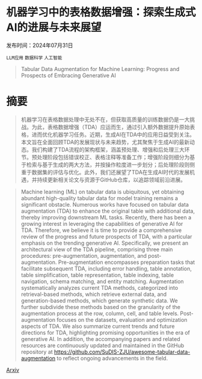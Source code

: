 # 机器学习中的表格数据增强：探索生成式AI的进展与未来展望

发布时间：2024年07月31日

`LLM应用` `数据科学` `人工智能`

> Tabular Data Augmentation for Machine Learning: Progress and Prospects of Embracing Generative AI

# 摘要

> 机器学习在表格数据处理中无处不在，但获取高质量的训练数据仍是一大挑战。为此，表格数据增强（TDA）应运而生，通过引入额外数据提升原始表格，进而优化机器学习任务。近期，生成AI在TDA中的应用日益受到关注。本文旨在全面回顾TDA的发展现状与未来趋势，尤其聚焦于生成AI的最新动态。我们构建了TDA流程的架构框架，涵盖预处理、增强和后处理三大环节。预处理阶段包括错误校正、表格注释等准备工作；增强阶段则细分为基于检索与基于生成的两大方法，并按操作粒度进一步划分；后处理阶段则侧重于数据集的评估与优化。此外，我们还展望了TDA在生成AI时代的发展机遇，并持续更新相关论文与资源于GitHub仓库，以追踪领域前沿进展。

> Machine learning (ML) on tabular data is ubiquitous, yet obtaining abundant high-quality tabular data for model training remains a significant obstacle. Numerous works have focused on tabular data augmentation (TDA) to enhance the original table with additional data, thereby improving downstream ML tasks. Recently, there has been a growing interest in leveraging the capabilities of generative AI for TDA. Therefore, we believe it is time to provide a comprehensive review of the progress and future prospects of TDA, with a particular emphasis on the trending generative AI. Specifically, we present an architectural view of the TDA pipeline, comprising three main procedures: pre-augmentation, augmentation, and post-augmentation. Pre-augmentation encompasses preparation tasks that facilitate subsequent TDA, including error handling, table annotation, table simplification, table representation, table indexing, table navigation, schema matching, and entity matching. Augmentation systematically analyzes current TDA methods, categorized into retrieval-based methods, which retrieve external data, and generation-based methods, which generate synthetic data. We further subdivide these methods based on the granularity of the augmentation process at the row, column, cell, and table levels. Post-augmentation focuses on the datasets, evaluation and optimization aspects of TDA. We also summarize current trends and future directions for TDA, highlighting promising opportunities in the era of generative AI. In addition, the accompanying papers and related resources are continuously updated and maintained in the GitHub repository at https://github.com/SuDIS-ZJU/awesome-tabular-data-augmentation to reflect ongoing advancements in the field.

[Arxiv](https://arxiv.org/abs/2407.21523)